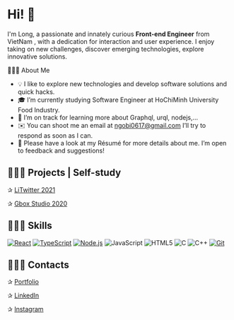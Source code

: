 
# Hi! 👋

I'm Long, a passionate and innately curious **Front-end Engineer** from VietNam , with a dedication for interaction and user experience. I enjoy taking on new challenges, discover emerging technologies, explore innovative solutions.

👨🏻‍💻  About Me

- 💡  I like to explore new technologies and develop software solutions and quick hacks.
- 🎓  I’m currently studying Software Engineer at HoChiMinh University Food Industry. 
- 🌱  I’m on track for learning more about Graphql, urql, nodejs,...
- ✉️  You can shoot me an email at ngobi0617@gmail.com I’ll try to respond as soon as I can.
- 📄  Please have a look at my Résumé for more details about me. I’m open to feedback and suggestions!

## 🦸🏻‍♂️ Projects | Self-study
✰ [LiTwitter 2021](https://litwitter-app.herokuapp.com/home)

✰ [Gbox Studio 2020](https://longngo0617.github.io/Gbox/)


## 👨🏻‍🔧 Skills

[![React](https://img.shields.io/badge/-React-000000?style=flat&logo=React&logoColor=61DAFB)](https://reactjs.org/)
[![TypeScript](https://img.shields.io/badge/-TypeScript-000000?style=flat&logo=typescript&logoColor=007ACC)](https://www.typescriptlang.org/)
[![Node.js](https://img.shields.io/badge/-Node.js-000000?style=flat&logo=node.js&logoColor=339933)](https://nodejs.org/)
![JavaScript](https://img.shields.io/badge/-JavaScript-000000?style=flat&logo=javascript)
![HTML5](https://img.shields.io/badge/-HTML5-000000?style=flat&logo=HTML5)
![C](https://img.shields.io/badge/-C-000000?style=flat&logo=C)
![C++](https://img.shields.io/badge/-C++-000000?style=flat&logo=C%2B%2B&logoColor=00599C)
[![Git](https://img.shields.io/badge/-Git-000000?style=flat&logo=git&logoColor=F05032)](https://git-scm.com/)



## 👨🏻‍💼 Contacts

✰ [Portfolio](https)

✰ [LinkedIn](https://www.linkedin.com/in/long-ngo-61a2a21b7/)

✰ [Instagram](https://www.instagram.com/longngo0617/)
